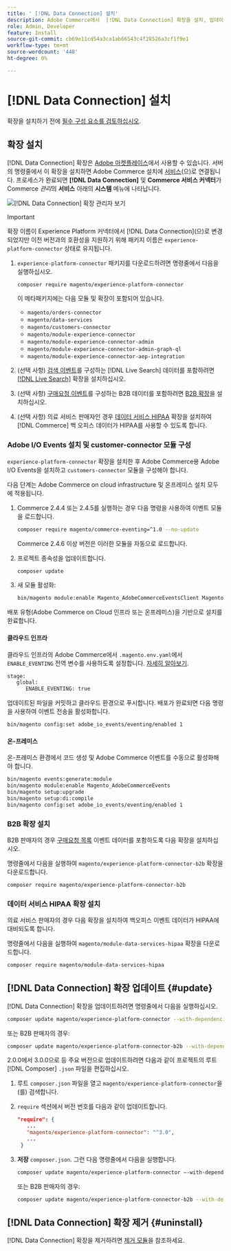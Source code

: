 ```yaml
---
title: ' [!DNL Data Connection] 설치'
description: Adobe Commerce에서  [!DNL Data Connection] 확장을 설치, 업데이트 및 제거하는 방법을 알아봅니다.
role: Admin, Developer
feature: Install
source-git-commit: cb69e11cd54a3ca1ab66543c4f28526a3cf1f9e1
workflow-type: tm+mt
source-wordcount: '448'
ht-degree: 0%

---
```


# [!DNL Data Connection] 설치

확장을 설치하기 전에 [필수 구성 요소를 검토하십시오](overview.md#prereqs).

## 확장 설치

[!DNL Data Connection] 확장은 [Adobe 마켓플레이스](https://commercemarketplace.adobe.com/magento-experience-platform-connector.html)에서 사용할 수 있습니다. 서버의 명령줄에서 이 확장을 설치하면 Adobe Commerce 설치에 [서비스](../landing/saas.md)(으)로 연결됩니다. 프로세스가 완료되면 **[!DNL Data Connection]** 및 **Commerce 서비스 커넥터**&#x200B;가 Commerce _관리_&#x200B;의 **서비스** 아래의 **시스템** 메뉴에 나타납니다.

![[!DNL Data Connection] 확장 관리자 보기](assets/epc-adminui.png)

>[!IMPORTANT]
>
>확장 이름이 Experience Platform 커넥터에서 [!DNL Data Connection]&#x200B;(으)로 변경되었지만 이전 버전과의 호환성을 지원하기 위해 패키지 이름은 `experience-platform-connector` 상태로 유지됩니다.

1. `experience-platform-connector` 패키지를 다운로드하려면 명령줄에서 다음을 실행하십시오.

   ```bash
   composer require magento/experience-platform-connector
   ```

   이 메타패키지에는 다음 모듈 및 확장이 포함되어 있습니다.

   - `magento/orders-connector`
   - `magento/data-services`
   - `magento/customers-connector`
   - `magento/module-experience-connector`
   - `magento/module-experience-connector-admin`
   - `magento/module-experience-connector-admin-graph-ql`
   - `magento/module-experience-connector-aep-integration`

1. (선택 사항) [검색 이벤트](events.md#search-events)를 구성하는 [!DNL Live Search] 데이터를 포함하려면 [[!DNL Live Search]](../live-search/install.md) 확장을 설치하십시오.

1. (선택 사항) [구매요청 이벤트](events.md#b2b-events)를 구성하는 B2B 데이터를 포함하려면 [B2B 확장](#install-the-b2b-extension)을 설치하십시오.

1. (선택 사항) 의료 서비스 판매자인 경우 [데이터 서비스 HIPAA](#install-the-data-services-hipaa-extension) 확장을 설치하여 [!DNL Commerce] 백 오피스 데이터가 HIPAA를 사용할 수 있도록 합니다.

### Adobe I/O Events 설치 및 customer-connector 모듈 구성

`experience-platform-connector` 확장을 설치한 후 Adobe Commerce용 Adobe I/O Events을 설치하고 `customers-connector` 모듈을 구성해야 합니다.

다음 단계는 Adobe Commerce on cloud infrastructure 및 온프레미스 설치 모두에 적용됩니다.

1. Commerce 2.4.4 또는 2.4.5를 실행하는 경우 다음 명령을 사용하여 이벤트 모듈을 로드합니다.

   ```bash
   composer require magento/commerce-eventing=^1.0 --no-update
   ```

   Commerce 2.4.6 이상 버전은 이러한 모듈을 자동으로 로드합니다.

1. 프로젝트 종속성을 업데이트합니다.

   ```bash
   composer update
   ```

1. 새 모듈 활성화:

   ```bash
   bin/magento module:enable Magento_AdobeCommerceEventsClient Magento_AdobeCommerceEventsGenerator Magento_AdobeIoEventsClient Magento_AdobeCommerceOutOfProcessExtensibility
   ```

배포 유형(Adobe Commerce on Cloud 인프라 또는 온프레미스)을 기반으로 설치를 완료합니다.

#### 클라우드 인프라

클라우드 인프라의 Adobe Commerce에서 `.magento.env.yaml`에서 `ENABLE_EVENTING` 전역 변수를 사용하도록 설정합니다. [자세히 알아보기](https://experienceleague.adobe.com/docs/commerce-cloud-service/user-guide/configure/env/stage/variables-global.html#enable_eventing).

```bash
stage:
   global:
      ENABLE_EVENTING: true
```

업데이트된 파일을 커밋하고 클라우드 환경으로 푸시합니다. 배포가 완료되면 다음 명령을 사용하여 이벤트 전송을 활성화합니다.

```bash
bin/magento config:set adobe_io_events/eventing/enabled 1
```

#### 온-프레미스

온-프레미스 환경에서 코드 생성 및 Adobe Commerce 이벤트를 수동으로 활성화해야 합니다.

```bash
bin/magento events:generate:module
bin/magento module:enable Magento_AdobeCommerceEvents
bin/magento setup:upgrade
bin/magento setup:di:compile
bin/magento config:set adobe_io_events/eventing/enabled 1
```

### B2B 확장 설치

B2B 판매자의 경우 [구매요청 목록](events.md#b2b-events) 이벤트 데이터를 포함하도록 다음 확장을 설치하십시오.

명령줄에서 다음을 실행하여 `magento/experience-platform-connector-b2b` 확장을 다운로드합니다.

```bash
composer require magento/experience-platform-connector-b2b
```

### 데이터 서비스 HIPAA 확장 설치

의료 서비스 판매자의 경우 다음 확장을 설치하여 백오피스 이벤트 데이터가 HIPAA에 대비되도록 합니다.

명령줄에서 다음을 실행하여 `magento/module-data-services-hipaa` 확장을 다운로드합니다.

```bash
composer require magento/module-data-services-hipaa
```

## [!DNL Data Connection] 확장 업데이트 {#update}

[!DNL Data Connection] 확장을 업데이트하려면 명령줄에서 다음을 실행하십시오.

```bash
composer update magento/experience-platform-connector --with-dependencies
```

또는 B2B 판매자의 경우:

```bash
composer update magento/experience-platform-connector-b2b --with-dependencies
```

2.0.0에서 3.0.0으로 등 주요 버전으로 업데이트하려면 다음과 같이 프로젝트의 루트 [!DNL Composer] `.json` 파일을 편집하십시오.

1. 루트 `composer.json` 파일을 열고 `magento/experience-platform-connector`을(를) 검색합니다.

1. `require` 섹션에서 버전 번호를 다음과 같이 업데이트합니다.

   ```json
   "require": {
      ...
      "magento/experience-platform-connector": "^3.0",
      ...
    }
   ```

1. **저장** `composer.json`. 그런 다음 명령줄에서 다음을 실행합니다.

   ```bash
   composer update magento/experience-platform-connector –-with-dependencies
   ```

   또는 B2B 판매자의 경우:

   ```bash
   composer update magento/experience-platform-connector-b2b --with-dependencies
   ```

## [!DNL Data Connection] 확장 제거 {#uninstall}

[!DNL Data Connection] 확장을 제거하려면 [제거 모듈](https://experienceleague.adobe.com/docs/commerce-operations/installation-guide/tutorials/uninstall-modules.html)을 참조하세요.
